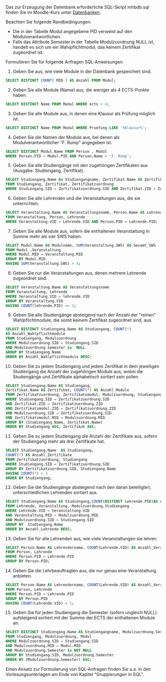 Das zur Erzeugung der Datenbank erforderliche SQL-Skript mhbdb.sql finden Sie im Moodle-Kurs unter [Datenbanken](https://moodle.hs-emden-leer.de/moodle/mod/url/view.php?id=323657 "Datenbanken").   

Beachten Sie folgende Randbedingungen:

- Die in der Tabelle Modul angegebene PID verweist auf den Modulverantwortlichen.
- Falls das Attribute Semester in der Tabelle Modulzuordnung NULL ist, handelt es sich um ein Wahlpflichtmodul, das keinem Zertifikat zugeordnet ist.

Formulieren Sie für folgende Anfragen SQL-Anweisungen:

1. Geben Sie aus, wie viele Module in der Datenbank gespeichert sind.

```SQL
SELECT DISTINCT COUNT( MID ) AS Anzahl FROM Modul;
```

2. Geben Sie alle Module (Name) aus, die weniger als 4 ECTS-Punkte haben.

```SQL
SELECT DISTINCT Name FROM Modul WHERE ects < 4;
```
3. Geben Sie alle Module aus, in denen eine Klausur als Prüfung möglich ist.  

```SQL
SELECT DISTINCT Name FROM Modul WHERE Pruefung LIKE '%Klausur%';
```
    
4. Geben Sie die Namen der Module aus, bei denen als Modulverantwortlicher "F. Rump" angegeben ist.  

```SQL
SELECT DISTINCT Modul.Name FROM Person , Modul
WHERE Person.PID = Modul.PID AND Person.Name = 'F. Rump';
```
    
5. Geben Sie alle Studiengänge mit den zugehörigen Zertifikaten aus (Ausgabe: Studiengang, Zertifikat).

```SQL 
SELECT Studiengang.Name As Studiengangname, Zertifikat.Name AS Zertifikatsname
FROM Studiengang, Zertifikat, Zertifikatzuordnung
WHERE Studiengang.SID = Zertifikatzuordnung.SID AND Zertifikat.ZID = Zertifikatzuordnung.ZID;
```

6. Geben Sie alle Lehrenden und die Veranstaltungen aus, die sie unterrichten.

```SQL
SELECT Veranstaltung.Name AS Veranstaltungsname, Person.Name AS Lehrendername
FROM Veranstaltung, Person, Lehrende
WHERE Veranstaltung.VID = Lehrende.VID AND Person.PID = Lehrende.PID;
```

7. Geben Sie alle Module aus, sofern die enthaltenen Veranstaltung in Summe mehr als vier SWS haben.  

```SQL
SELECT Modul.Name AS Modulname, SUM(Veranstaltung.SWS) AS Gesamt_SWS
FROM Modul ,Veranstaltung
WHERE Modul.MID = Veranstaltung.MID
GROUP BY Modul.MID
HAVING SUM(Veranstaltung.SWS) > 4;
```

8. Geben Sie nur die Veranstaltungen aus, denen mehrere Lehrende zugeordnet sind.  

```SQL
SELECT Veranstaltung.Name AS Veranstaltungsname
FROM Veranstaltung, Lehrende
WHERE Veranstaltung.VID = lehrende.VID
GROUP BY Veranstaltung.VID
HAVING COUNT(lehrende.PID) >= 2;
```
    
9. Geben Sie alle Studiengänge absteigend nach der Anzahl der "reinen" Wahlpflichtmodule, die somit keinem Zertifikat zugeordnet sind, aus.

```SQL
SELECT DISTINCT Studiengang.Name AS Studiengang, COUNT(*)
AS Anzahl_Wahlpflichtmodule
FROM Studiengang, Modulzuordnung
WHERE Modulzuordnung.SID = Studiengang.SID
AND Modulzuordnung.Semester is  NULL
GROUP BY Studiengang.Name
ORDER BY Anzahl_Wahlpflichtmodule DESC;
```

10. Geben Sie zu jedem Studiengang und jedem Zertifikat in dem jeweiligen Studiengang die Anzahl der zugehörigen Module aus, wobei die Studiengänge und Zertifikate alphabetisch sortiert sein sollen.

```SQL 
SELECT Studiengang.Name AS Studiengang,
Zertifikat.Name AS Zertifikat, COUNT(*) AS Anzahl_Module
FROM Zertifikatzuordnung, Zertifikatsmodul, Modulzuordnung, Studiengang,Zertifikat
WHERE Studiengang.SID = Zertifikatzuordnung.SID
AND Zertifikat.ZID = Zertifikatzuordnung.ZID
AND Zertifikatsmodul.ZID = Zertifikatzuordnung.ZID
AND Modulzuordnung.SID = Zertifikatzuordnung.SID
AND Zertifikatsmodul.MID = Modulzuordnung.MID
GROUP BY (Studiengang.Name, Zertifikat.Name)
ORDER BY Studiengang ASC, Zertifikat ASC;
```

11. Geben Sie zu jedem Studiengang die Anzahl der Zertifikate aus, sofern der Studiengang mehr als drei Zertifikate hat.

```SQL 
SELECT Studiengang.Name  AS Studiengang,
COUNT(*) AS Anzahl_Zertifikate
FROM Zertifikatzuordnung, Studiengang
WHERE Studiengang.SID = Zertifikatzuordnung.SID
GROUP BY Zertifikatzuordnung.SID, Studiengang.Name
HAVING COUNT(*) > 3
ORDER BY Studiengang;
```

12. Geben Sie die Studiengänge absteigend nach den daran beteiligten, unterschiedlichen Lehrenden sortiert aus.

```SQL  
SELECT Studiengang.Name AS Studiengang,COUNT(DISTINCT Lehrende.PID)AS Anzahl_Lehrende
FROM Lehrende, Veranstaltung, Modulzuordnung,Studiengang
WHERE Lehrende.VID = Veranstaltung.VID
AND Veranstaltung.MID = Modulzuordnung.MID
AND Modulzuordnung.SID = Studiengang.SID
GROUP BY  Studiengang.Name
ORDER BY Anzahl_Lehrende DESC;
```

13. Geben Sie für alle Lehrenden aus, wie viele Veranstaltungen sie lehren.

```SQL 
SELECT Person.Name AS Lehrendername, COUNT(Lehrende.VID) AS Anzahl_Veranstaltungen
FROM Person, Lehrende
WHERE Person.PID = Lehrende.PID
GROUP BY Person.PID;
```

14. Geben Sie die Lehrbeauftragten aus, die nur genau eine Veranstaltung anbieten.  

```SQL 
SELECT Person.Name AS Lehrendername, COUNT(Lehrende.VID) AS Anzahl_Veranstaltungen
FROM Person, Lehrende
WHERE Person.PID = Lehrende.PID
GROUP BY Person.PID
HAVING COUNT(Lehrende.VID) = 1;
```  



15. Geben Sie für jeden Studiengang die Semester (sofern ungleich NULL) aufsteigend sortiert mit der Summe der ECTS der enthaltenen Module an.

```SQL
SELECT DISTINCT Studiengang.Name AS Studiengangname, Modulzuordnung.Semester AS Semester, Sum(Modul.ECTS) AS ECTS
FROM Studiengang, Modulzuordnung, Modul
WHERE Modulzuordnung.SID = Studiengang.SID
AND Modulzuordnung.MID = Modul.MID
AND Modulzuordnung.Semester is NOT NULL
GROUP BY Studiengang.SID, Modulzuordnung.Semester
ORDER BY (Modulzuordnung.Semester) ASC;
``` 


Einen Ansatz zur Formulierung von SQL-Anfragen finden Sie u.a. in den Vorlesungsunterlagen am Ende von Kapitel "Gruppierungen in SQL".
